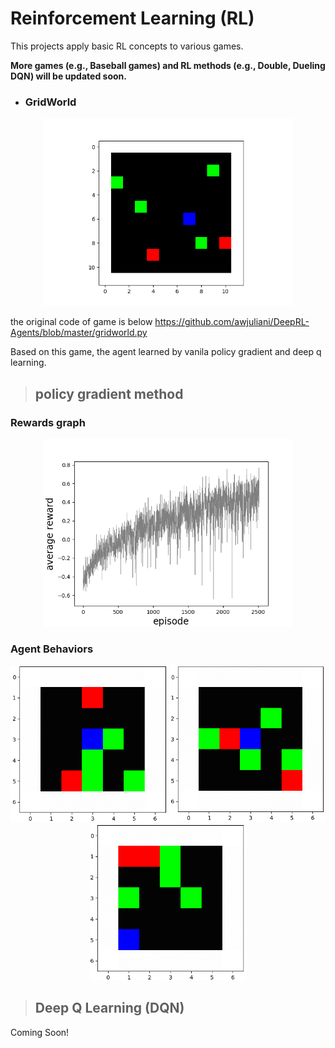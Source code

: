 # **Reinforcement Learning (RL)**

This projects apply basic RL concepts to various games.
  
**More games (e.g., Baseball games) and RL methods (e.g., Double, Dueling DQN) will be updated soon.**
  

- ### **GridWorld**  

<p align='center'>
<img src="/img/GridWorld.png" width="400"    />
<p/>

  
the original code of game is below
https://github.com/awjuliani/DeepRL-Agents/blob/master/gridworld.py

Based on this game, the agent learned by vanila policy gradient and deep q learning.
> ## **policy gradient method**

### Rewards graph

<p align='center'>
<img src="/img/PG_reward_graph.png" width="400"    />
<p/>

### Agent Behaviors

<p align='center'>
<img src="/img/agent1.gif" width="250"    />
<img src="/img/agent2.gif" width="250"    />
<img src="/img/agent3.gif" width="250"   />
<p/>

> ## **Deep Q Learning (DQN)**

Coming Soon!
